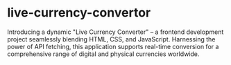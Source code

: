 # live-currency-convertor
Introducing a dynamic "Live Currency Converter" – a frontend development project seamlessly blending HTML, CSS, and JavaScript. Harnessing the power of API fetching, this application supports real-time conversion for a comprehensive range of digital and physical currencies worldwide.
